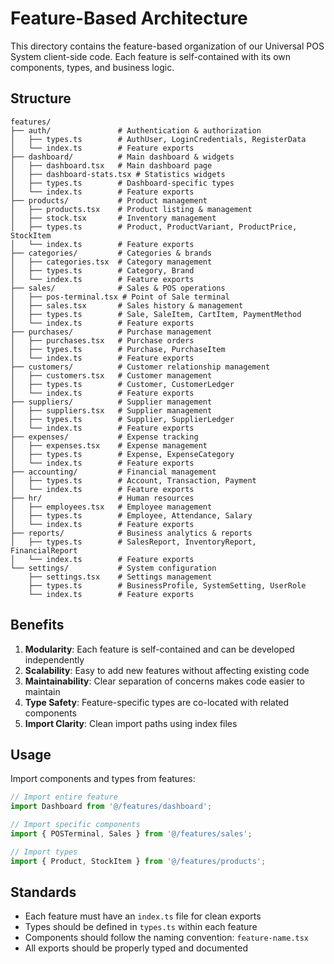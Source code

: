 # Feature-Based Architecture

This directory contains the feature-based organization of our Universal POS System client-side code. Each feature is self-contained with its own components, types, and business logic.

## Structure

```
features/
├── auth/               # Authentication & authorization
│   ├── types.ts        # AuthUser, LoginCredentials, RegisterData
│   └── index.ts        # Feature exports
├── dashboard/          # Main dashboard & widgets
│   ├── dashboard.tsx   # Main dashboard page
│   ├── dashboard-stats.tsx # Statistics widgets
│   ├── types.ts        # Dashboard-specific types
│   └── index.ts        # Feature exports
├── products/           # Product management
│   ├── products.tsx    # Product listing & management
│   ├── stock.tsx       # Inventory management
│   ├── types.ts        # Product, ProductVariant, ProductPrice, StockItem
│   └── index.ts        # Feature exports
├── categories/         # Categories & brands
│   ├── categories.tsx  # Category management
│   ├── types.ts        # Category, Brand
│   └── index.ts        # Feature exports
├── sales/              # Sales & POS operations
│   ├── pos-terminal.tsx # Point of Sale terminal
│   ├── sales.tsx       # Sales history & management
│   ├── types.ts        # Sale, SaleItem, CartItem, PaymentMethod
│   └── index.ts        # Feature exports
├── purchases/          # Purchase management
│   ├── purchases.tsx   # Purchase orders
│   ├── types.ts        # Purchase, PurchaseItem
│   └── index.ts        # Feature exports
├── customers/          # Customer relationship management
│   ├── customers.tsx   # Customer management
│   ├── types.ts        # Customer, CustomerLedger
│   └── index.ts        # Feature exports
├── suppliers/          # Supplier management
│   ├── suppliers.tsx   # Supplier management
│   ├── types.ts        # Supplier, SupplierLedger
│   └── index.ts        # Feature exports
├── expenses/           # Expense tracking
│   ├── expenses.tsx    # Expense management
│   ├── types.ts        # Expense, ExpenseCategory
│   └── index.ts        # Feature exports
├── accounting/         # Financial management
│   ├── types.ts        # Account, Transaction, Payment
│   └── index.ts        # Feature exports
├── hr/                 # Human resources
│   ├── employees.tsx   # Employee management
│   ├── types.ts        # Employee, Attendance, Salary
│   └── index.ts        # Feature exports
├── reports/            # Business analytics & reports
│   ├── types.ts        # SalesReport, InventoryReport, FinancialReport
│   └── index.ts        # Feature exports
└── settings/           # System configuration
    ├── settings.tsx    # Settings management
    ├── types.ts        # BusinessProfile, SystemSetting, UserRole
    └── index.ts        # Feature exports
```

## Benefits

1. **Modularity**: Each feature is self-contained and can be developed independently
2. **Scalability**: Easy to add new features without affecting existing code
3. **Maintainability**: Clear separation of concerns makes code easier to maintain
4. **Type Safety**: Feature-specific types are co-located with related components
5. **Import Clarity**: Clean import paths using index files

## Usage

Import components and types from features:

```typescript
// Import entire feature
import Dashboard from '@/features/dashboard';

// Import specific components
import { POSTerminal, Sales } from '@/features/sales';

// Import types
import { Product, StockItem } from '@/features/products';
```

## Standards

- Each feature must have an `index.ts` file for clean exports
- Types should be defined in `types.ts` within each feature
- Components should follow the naming convention: `feature-name.tsx`
- All exports should be properly typed and documented